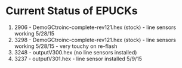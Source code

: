 # Current Status of EPUCKs

1. 2906 - DemoGCtroinc-complete-rev121.hex (stock) - line sensors working 5/28/15
2. 3298 - DemoGCtroinc-complete-rev121.hex (stock) - line sensors working 5/28/15 - very touchy on re-flash
3. 3248 - outputV300.hex (no line sensors installed)
4. 3237 - outputV301.hex - line sensor installed 5/9/15
